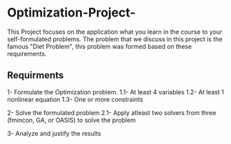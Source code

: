 # Optimization-Project-

This Project focuses on the application what you learn in the course to your self-formulated problems.
The problem that we discuss in this project is the famous "Diet Problem", this problem was formed based on these requirements.

## Requirments
1- Formulate the Optimization problem.
1.1- At least 4 variables
1.2- At least 1 nonlinear equation
1.3- One or more constraints

2- Solve the formulated problem
2.1- Apply atleast two solvers from three (fmincon, GA, or OASIS) to solve the problem 

3- Analyze and justify the results
